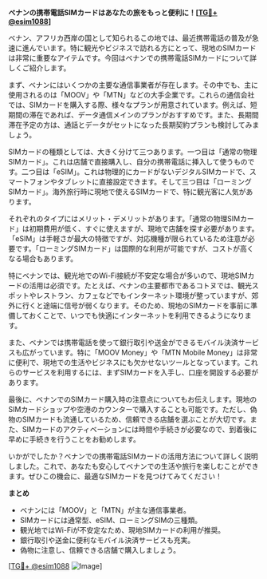 **ベナンの携帯電話SIMカードはあなたの旅をもっと便利に！[[TG💪+ @esim1088](https://t.me/s/esim1088)]**

ベナン、アフリカ西岸の国として知られるこの地では、最近携帯電話の普及が急速に進んでいます。特に観光やビジネスで訪れる方にとって、現地のSIMカードは非常に重要なアイテムです。今回はベナンでの携帯電話SIMカードについて詳しくご紹介します。

まず、ベナンにはいくつかの主要な通信事業者が存在します。その中でも、主に使用されるのは「MOOV」や「MTN」などの大手企業です。これらの通信会社では、SIMカードを購入する際、様々なプランが用意されています。例えば、短期間の滞在であれば、データ通信メインのプランがおすすめです。また、長期間滞在予定の方は、通話とデータがセットになった長期契約プランも検討してみましょう。

SIMカードの種類としては、大きく分けて三つあります。一つ目は「通常の物理SIMカード」。これは店舗で直接購入し、自分の携帯電話に挿入して使うものです。二つ目は「eSIM」。これは物理的にカードがないデジタルSIMカードで、スマートフォンやタブレットに直接設定できます。そして三つ目は「ローミングSIMカード」。海外旅行時に現地で使えるSIMカードで、特に観光客に人気があります。

それぞれのタイプにはメリット・デメリットがあります。「通常の物理SIMカード」は初期費用が低く、すぐに使えますが、現地で店舗を探す必要があります。「eSIM」は手軽さが最大の特徴ですが、対応機種が限られているため注意が必要です。「ローミングSIMカード」は国際的な利用が可能ですが、コストが高くなる場合もあります。

特にベナンでは、観光地でのWi-Fi接続が不安定な場合が多いので、現地SIMカードの活用は必須です。たとえば、ベナンの主要都市であるコトヌでは、観光スポットやレストラン、カフェなどでもインターネット環境が整っていますが、郊外に行くと途端に信号が弱くなります。そのため、現地のSIMカードを事前に準備しておくことで、いつでも快適にインターネットを利用できるようになります。

また、ベナンでは携帯電話を使って銀行取引や送金ができるモバイル決済サービスも広がっています。特に「MOOV Money」や「MTN Mobile Money」は非常に便利で、現地での生活やビジネスにも欠かせないツールとなっています。これらのサービスを利用するには、まずSIMカードを入手し、口座を開設する必要があります。

最後に、ベナンでのSIMカード購入時の注意点についてもお伝えします。現地のSIMカードショップや空港のカウンターで購入することも可能です。ただし、偽物のSIMカードも流通しているため、信頼できる店舗を選ぶことが大切です。また、SIMカードのアクティベーションには時間や手続きが必要なので、到着後に早めに手続きを行うことをお勧めします。

いかがでしたか？ベナンでの携帯電話SIMカードの活用方法について詳しく説明しました。これで、あなたも安心してベナンでの生活や旅行を楽しむことができます。ぜひこの機会に、最適なSIMカードを見つけてみてください！

**まとめ**

- ベナンには「MOOV」と「MTN」が主な通信事業者。
- SIMカードには通常型、eSIM、ローミングSIMの三種類。
- 観光地ではWi-Fiが不安定なため、現地SIMカードの利用が推奨。
- 銀行取引や送金に便利なモバイル決済サービスも充実。
- 偽物に注意し、信頼できる店舗で購入しましょう。

[[TG💪+ @esim1088](https://t.me/s/esim1088) ![Image](https://i.postimg.cc/Y0z9fWf4/image.png)]